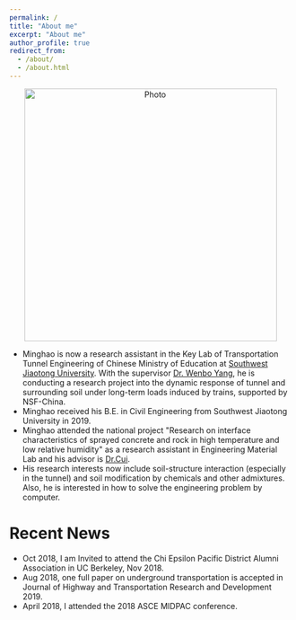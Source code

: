 ```yaml
---
permalink: /
title: "About me"
excerpt: "About me"
author_profile: true
redirect_from: 
  - /about/
  - /about.html
---
```


<p align="center">
  <img src="https://goatman1.github.io/files/minghaochen.png?raw=true" alt="Photo" style="width: 450px;"/> 
</p>

* Minghao is now a research assistant in the Key Lab of Transportation Tunnel Engineering of Chinese Ministry of Education at [Southwest Jiaotong University](https://english.swjtu.edu.cn/). With the supervisor [Dr. Wenbo Yang](http://userweb.swjtu.edu.cn/userweb/ywb1179/), he is conducting a research project into the dynamic response of tunnel and surrounding soil under long-term loads induced by trains, supported by NSF-China.
* Minghao received his B.E. in Civil Engineering from Southwest Jiaotong University in 2019.
* Minghao attended the national project "Research on interface characteristics of sprayed concrete and rock in high temperature and low relative humidity" as a research assistant in Engineering Material Lab and his advisor is [Dr.Cui](http://userweb.swjtu.edu.cn/Userweb/cuishengai/english.html).
* His research interests now include soil-structure interaction (especially in the tunnel) and soil modification by chemicals and other admixtures. Also, he is interested in how to solve the engineering problem by computer.

# Recent News

* Oct 2018, I am Invited to attend the Chi Epsilon Pacific District Alumni Association in UC Berkeley, Nov 2018. 
* Aug 2018, one full paper on underground transportation is accepted in Journal of Highway and Transportation Research and Development 2019.
* April 2018, I attended the 2018 ASCE MIDPAC conference.



